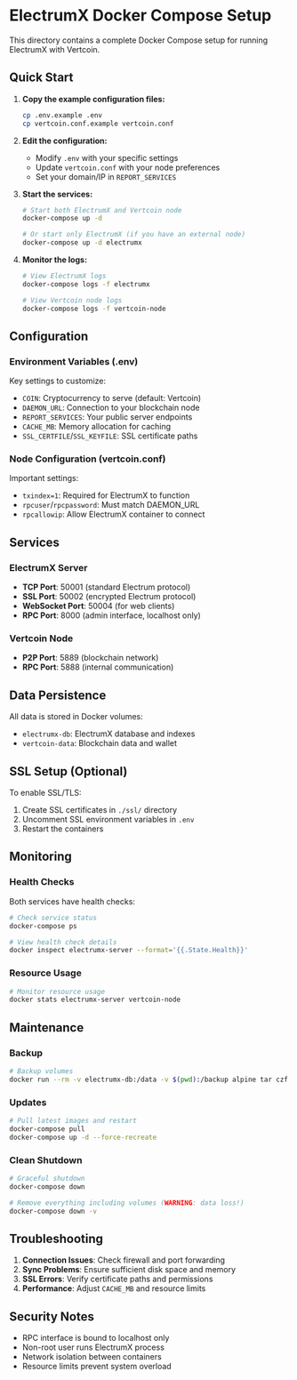 # ElectrumX Docker Compose Setup

This directory contains a complete Docker Compose setup for running ElectrumX with Vertcoin.

## Quick Start

1. **Copy the example configuration files:**

   ```bash
   cp .env.example .env
   cp vertcoin.conf.example vertcoin.conf
   ```

2. **Edit the configuration:**

   -  Modify `.env` with your specific settings
   -  Update `vertcoin.conf` with your node preferences
   -  Set your domain/IP in `REPORT_SERVICES`

3. **Start the services:**

   ```bash
   # Start both ElectrumX and Vertcoin node
   docker-compose up -d

   # Or start only ElectrumX (if you have an external node)
   docker-compose up -d electrumx
   ```

4. **Monitor the logs:**

   ```bash
   # View ElectrumX logs
   docker-compose logs -f electrumx

   # View Vertcoin node logs
   docker-compose logs -f vertcoin-node
   ```

## Configuration

### Environment Variables (.env)

Key settings to customize:

-  `COIN`: Cryptocurrency to serve (default: Vertcoin)
-  `DAEMON_URL`: Connection to your blockchain node
-  `REPORT_SERVICES`: Your public server endpoints
-  `CACHE_MB`: Memory allocation for caching
-  `SSL_CERTFILE`/`SSL_KEYFILE`: SSL certificate paths

### Node Configuration (vertcoin.conf)

Important settings:

-  `txindex=1`: Required for ElectrumX to function
-  `rpcuser`/`rpcpassword`: Must match DAEMON_URL
-  `rpcallowip`: Allow ElectrumX container to connect

## Services

### ElectrumX Server

-  **TCP Port**: 50001 (standard Electrum protocol)
-  **SSL Port**: 50002 (encrypted Electrum protocol)
-  **WebSocket Port**: 50004 (for web clients)
-  **RPC Port**: 8000 (admin interface, localhost only)

### Vertcoin Node

-  **P2P Port**: 5889 (blockchain network)
-  **RPC Port**: 5888 (internal communication)

## Data Persistence

All data is stored in Docker volumes:

-  `electrumx-db`: ElectrumX database and indexes
-  `vertcoin-data`: Blockchain data and wallet

## SSL Setup (Optional)

To enable SSL/TLS:

1. Create SSL certificates in `./ssl/` directory
2. Uncomment SSL environment variables in `.env`
3. Restart the containers

## Monitoring

### Health Checks

Both services have health checks:

```bash
# Check service status
docker-compose ps

# View health check details
docker inspect electrumx-server --format='{{.State.Health}}'
```

### Resource Usage

```bash
# Monitor resource usage
docker stats electrumx-server vertcoin-node
```

## Maintenance

### Backup

```bash
# Backup volumes
docker run --rm -v electrumx-db:/data -v $(pwd):/backup alpine tar czf /backup/electrumx-backup.tar.gz /data
```

### Updates

```bash
# Pull latest images and restart
docker-compose pull
docker-compose up -d --force-recreate
```

### Clean Shutdown

```bash
# Graceful shutdown
docker-compose down

# Remove everything including volumes (WARNING: data loss!)
docker-compose down -v
```

## Troubleshooting

1. **Connection Issues**: Check firewall and port forwarding
2. **Sync Problems**: Ensure sufficient disk space and memory
3. **SSL Errors**: Verify certificate paths and permissions
4. **Performance**: Adjust `CACHE_MB` and resource limits

## Security Notes

-  RPC interface is bound to localhost only
-  Non-root user runs ElectrumX process
-  Network isolation between containers
-  Resource limits prevent system overload
